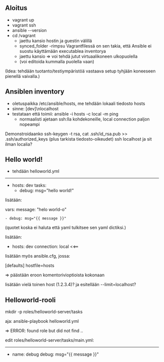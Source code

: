 

Aloitus
-------

   * vagrant up
   * vagrant ssh
   * ansible --version
   * cd /vagrant
      * jaettu kansio hostin ja guestin välillä
      * synced_folder -rimpsu Vagrantfilessä on sen takia, että Ansible ei suostu käyttämään executablea inventorya
      * jaettu kansio => voi tehdä jutut virtuaalikoneen ulkopuolella
      * (voi editoida kummalla puolella vaan)

(Idea: tehdään tuotanto/testiympäristöä vastaava setup tyhjään koneeseen pienellä vaivalla.)
 

Ansiblen inventory
------------------

   * oletuspaikka /etc/ansible/hosts, me tehdään lokaali tiedosto hosts
   * sinne: [dev]\nlocalhost 
   * testataan että toimii: ansible -i hosts -c local -m ping
      * normaalisti ajetaan ssh:lla kohdekoneille, local connection paljon nopeampi

Demonstroidaanko ssh-keygen -t rsa, cat .ssh/id_rsa.pub >> .ssh/authorized_keys (plus
tarkista tiedosto-oikeudet) ssh localhost ja sit ilman localia?



Hello world!
------------

   * tehdään helloworld.yml

---

- hosts: dev
  tasks: 
    - debug: msg="hello world!"


lisätään:

  vars:
    message: "helo world-o"

    - debug: msg="{{ message }}"

(quotet koska ei haluta että yaml tulkitsee sen yaml dictiksi.)


lisätään:

- hosts: dev
  connection: local <<==

lisätään myös ansible.cfg, jossa:

[defaults]
hostfile=hosts

=> päästään eroon komentorivioptioista kokonaan

lisätään vielä toinen host (1.2.3.4)? ja esitellään --limit=localhost?


Helloworld-rooli
----------------


mkdir -p roles/helloworld-server/tasks

aja: ansible-playbook helloworld.yml

=> ERROR: found role but did not find ..

edit roles/helloworld-server/tasks/main.yml:

---

- name: debug
  debug: msg="{{ message }}"






